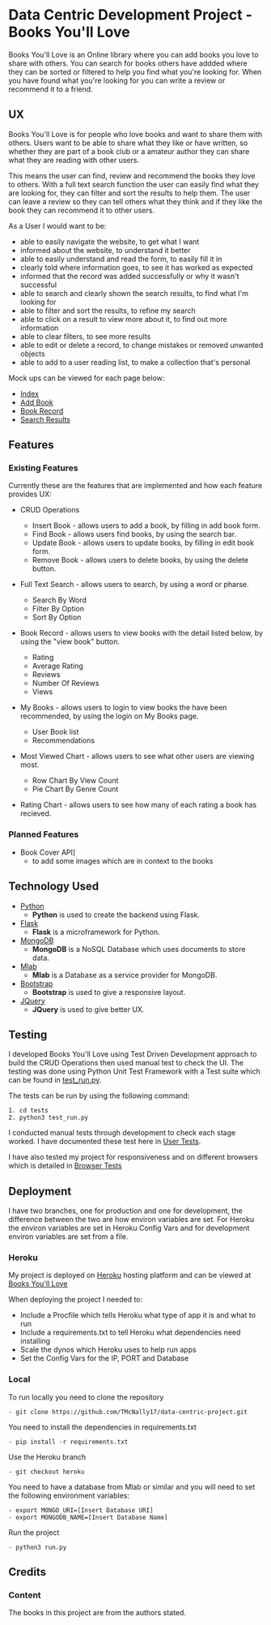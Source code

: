 # Data Centric Development Project - Books You'll Love

Books You'll Love is an Online library where you can add books you love to share
with others. You can search for books others have addded where they can be sorted
or filtered to help you find what you're looking for. When you have found what
you're looking for you can write a review or recommend it to a friend.

## UX

Books You'll Love is for people who love books and want to share them with others.
Users want to be able to share what they like or have written, so whether they are
part of a book club or a amateur author they can share what they are reading with
other users. 

This means the user can find, review and recommend the books they love to others.
With a full text search function the user can easily find what they are looking 
for, they can filter and sort the results to help them. The user can leave a 
review so they can tell others what they think and if they like the book they can
recommend it to other users.

As a User I would want to be:
- able to easily navigate the website, to get what I want
- informed about the website, to understand it better
- able to easily understand and read the form, to easily fill it in
- clearly told where information goes, to see it has worked as expected
- informed that the record was added successfully or why it wasn't successful
- able to search and clearly shown the search results, to find what I'm looking for
- able to filter and sort the results, to refine my search
- able to click on a result to view more about it, to find out more information
- able to clear filters, to see more results
- able to edit or delete a record, to change mistakes or removed unwanted objects
- able to add to a user reading list, to make a collection that's personal

Mock ups can be viewed for each page below:
- [Index](/mock_ups/Index.jpg/)
- [Add Book](/mock_ups/Insert_Form.jpg/)
- [Book Record](/mock_ups/Record_Details.jpg/)
- [Search Results](/mock_ups/Search_results.jpg/)


## Features

### Existing Features

Currently these are the features that are implemented and how each feature 
provides UX:

- CRUD Operations
    - Insert Book - allows users to add a book, by filling in add book form.
    - Find Book - allows users find books, by using the search bar.
    - Update Book - allows users to update books, by filling in edit book form.
    - Remove Book - allows users to delete books, by using the delete button.

- Full Text Search - allows users to search, by using a word or pharse. 
    - Search By Word
    - Filter By Option
    - Sort By Option

- Book Record - allows users to view books with the detail listed below, by using the "view book" button.
    - Rating
    - Average Rating
    - Reviews
    - Number Of Reviews
    - Views

- My Books - allows users to login to view books the have been recommended, by using the login on My Books page.
    - User Book list
    - Recommendations

- Most Viewed Chart - allows users to see what other users are viewing most.
    - Row Chart By View Count
    - Pie Chart By Genre Count

- Rating Chart - allows users to see how many of each rating a book has recieved.

### Planned Features

- Book Cover API]
    - to add some images which are in context to the books

## Technology Used

- [Python](https://www.python.org/)
    - **Python** is used to create the backend using Flask.
- [Flask](http://flask.pocoo.org/)
    - **Flask** is a microframework for Python.
- [MongoDB](https://www.mongodb.com/)
    - **MongoDB** is a NoSQL Database which uses documents to store data.
- [Mlab](https://mlab.com/)
    - **Mlab** is a Database as a service provider for MongoDB.
- [Bootstrap](http://getbootstrap.com/)
    - **Bootstrap** is used to give a responsive layout.
- [JQuery](https://jquery.com)
    - **JQuery** is used to give better UX.

## Testing

I developed Books You'll Love using Test Driven Development approach to build the
CRUD Operations then used manual test to check the UI. The testing was done using 
Python Unit Test Framework with a Test suite which can be found in [test_run.py](/tests/test_run.py/).

The tests can be run by using the following command:

    1. cd tests
    2. python3 test_run.py

I conducted manual tests through development to check each stage worked. I have 
documented these test here in [User Tests](/tests/user_test.md/).

I have also tested my project for responsiveness and on different browsers which
is detailed in [Browser Tests](/tests/browser_tests.pdf/)

## Deployment

I have two branches, one for production and one for development, the difference
between the two are how environ variables are set. For Heroku the environ variables
are set in Heroku Config Vars and for development environ variables are set from
a file.

### Heroku 

My project is deployed on [Heroku](https://www.heroku.com/) hosting platform and
can be viewed at [Books You'll Love](https://data-centric-project.herokuapp.com)

When deploying the project I needed to:

- Include a Procfile which tells Heroku what type of app it is and what to run
- Include a requirements.txt to tell Heroku what dependencies need installing
- Scale the dynos which Heroku uses to help run apps
- Set the Config Vars for the IP, PORT and Database

### Local

To run locally you need to clone the repository

    - git clone https://github.com/TMcNally17/data-centric-project.git

You need to install the dependencies in requirements.txt 

    - pip install -r requirements.txt
    
Use the Heroku branch

    - git checkout heroku

You need to have a database from Mlab or similar and you will need to set the
following environment variables:

    - export MONGO_URI=[Insert Database URI]
    - export MONGODB_NAME=[Insert Database Name]

Run the project

    - python3 run.py
    
## Credits

### Content

The books in this project are from the authors stated.